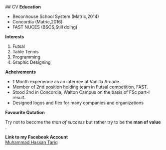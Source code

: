 <title>Hassan's</title>
## CV
<body>
<b>Education</b>
<ul>
  <li>Beconhouse School System <span> (Matric,2014)</span> </li>
  <li>Concordia <span>(Matric,2016) </span></li>
  <li>FAST NUCES <span>(BSCS,Still doing) </span></li>
</ul>
  <b>Interests</b>
<ol>
  <li>Futsal</li>
  <li>Table Tennis</li>
  <li>Programming</li>
  <li>Graphic Designing</li>
</ol>
  <b>Acheivements</b>
<ul>
  <li> 1 Month experience as an internee at Vanilla Arcade. </li>
  <li> Member of 2nd position holding team in Futsal competition, FAST. </li>
  <li> Stood 2nd in Concordia, Walton Campus on the basis of FSc part-I result. </li>
  <li> Designed logos and flex for many companies and organizations </li>
</ul>
<b>Favourite Qutation</b>
<p>Try not to become the 
<em>man of success</em> but rather try to be the<strong> man of value </strong>. 
</p>
  <b>Link to my Facebook Account</b> </br>
<a
href="https://facebook.com/249hassan">Muhammad Hassan Tariq</a> </br>

</body>
